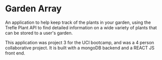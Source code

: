 # Garden Array

An application to help keep track of the plants in your garden, using the Trefle Plant API to find detailed information on a wide variety of plants that can be stored to a user's garden.  

This application was project 3 for the UCI bootcamp, and was a 4 person collaborative project. It is built with a mongoDB backend and a REACT JS front end. 



